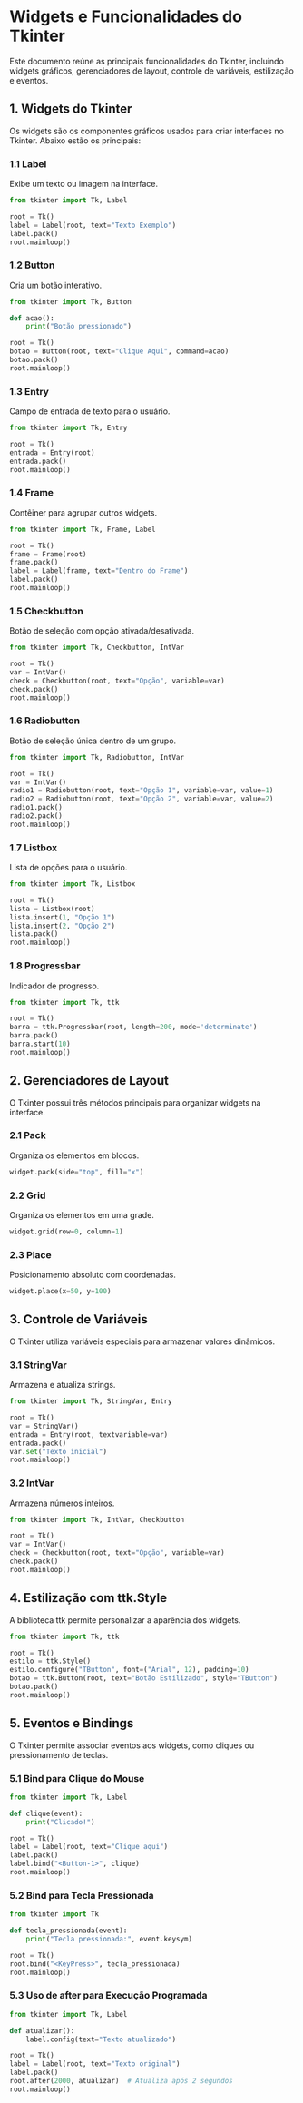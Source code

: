 # Widgets e Funcionalidades do Tkinter

Este documento reúne as principais funcionalidades do Tkinter, incluindo widgets gráficos, gerenciadores de layout, controle de variáveis, estilização e eventos.

## 1. Widgets do Tkinter
Os widgets são os componentes gráficos usados para criar interfaces no Tkinter. Abaixo estão os principais:

### 1.1 Label
Exibe um texto ou imagem na interface.
```python
from tkinter import Tk, Label

root = Tk()
label = Label(root, text="Texto Exemplo")
label.pack()
root.mainloop()
```

### 1.2 Button
Cria um botão interativo.
```python
from tkinter import Tk, Button

def acao():
    print("Botão pressionado")

root = Tk()
botao = Button(root, text="Clique Aqui", command=acao)
botao.pack()
root.mainloop()
```

### 1.3 Entry
Campo de entrada de texto para o usuário.
```python
from tkinter import Tk, Entry

root = Tk()
entrada = Entry(root)
entrada.pack()
root.mainloop()
```

### 1.4 Frame
Contêiner para agrupar outros widgets.
```python
from tkinter import Tk, Frame, Label

root = Tk()
frame = Frame(root)
frame.pack()
label = Label(frame, text="Dentro do Frame")
label.pack()
root.mainloop()
```

### 1.5 Checkbutton
Botão de seleção com opção ativada/desativada.
```python
from tkinter import Tk, Checkbutton, IntVar

root = Tk()
var = IntVar()
check = Checkbutton(root, text="Opção", variable=var)
check.pack()
root.mainloop()
```

### 1.6 Radiobutton
Botão de seleção única dentro de um grupo.
```python
from tkinter import Tk, Radiobutton, IntVar

root = Tk()
var = IntVar()
radio1 = Radiobutton(root, text="Opção 1", variable=var, value=1)
radio2 = Radiobutton(root, text="Opção 2", variable=var, value=2)
radio1.pack()
radio2.pack()
root.mainloop()
```

### 1.7 Listbox
Lista de opções para o usuário.
```python
from tkinter import Tk, Listbox

root = Tk()
lista = Listbox(root)
lista.insert(1, "Opção 1")
lista.insert(2, "Opção 2")
lista.pack()
root.mainloop()
```

### 1.8 Progressbar
Indicador de progresso.
```python
from tkinter import Tk, ttk

root = Tk()
barra = ttk.Progressbar(root, length=200, mode='determinate')
barra.pack()
barra.start(10)
root.mainloop()
```

## 2. Gerenciadores de Layout
O Tkinter possui três métodos principais para organizar widgets na interface.

### 2.1 Pack
Organiza os elementos em blocos.
```python
widget.pack(side="top", fill="x")
```

### 2.2 Grid
Organiza os elementos em uma grade.
```python
widget.grid(row=0, column=1)
```

### 2.3 Place
Posicionamento absoluto com coordenadas.
```python
widget.place(x=50, y=100)
```

## 3. Controle de Variáveis
O Tkinter utiliza variáveis especiais para armazenar valores dinâmicos.

### 3.1 StringVar
Armazena e atualiza strings.
```python
from tkinter import Tk, StringVar, Entry

root = Tk()
var = StringVar()
entrada = Entry(root, textvariable=var)
entrada.pack()
var.set("Texto inicial")
root.mainloop()
```

### 3.2 IntVar
Armazena números inteiros.
```python
from tkinter import Tk, IntVar, Checkbutton

root = Tk()
var = IntVar()
check = Checkbutton(root, text="Opção", variable=var)
check.pack()
root.mainloop()
```

## 4. Estilização com ttk.Style
A biblioteca ttk permite personalizar a aparência dos widgets.

```python
from tkinter import Tk, ttk

root = Tk()
estilo = ttk.Style()
estilo.configure("TButton", font=("Arial", 12), padding=10)
botao = ttk.Button(root, text="Botão Estilizado", style="TButton")
botao.pack()
root.mainloop()
```

## 5. Eventos e Bindings
O Tkinter permite associar eventos aos widgets, como cliques ou pressionamento de teclas.

### 5.1 Bind para Clique do Mouse
```python
from tkinter import Tk, Label

def clique(event):
    print("Clicado!")

root = Tk()
label = Label(root, text="Clique aqui")
label.pack()
label.bind("<Button-1>", clique)
root.mainloop()
```

### 5.2 Bind para Tecla Pressionada
```python
from tkinter import Tk

def tecla_pressionada(event):
    print("Tecla pressionada:", event.keysym)

root = Tk()
root.bind("<KeyPress>", tecla_pressionada)
root.mainloop()
```

### 5.3 Uso de after para Execução Programada
```python
from tkinter import Tk, Label

def atualizar():
    label.config(text="Texto atualizado")

root = Tk()
label = Label(root, text="Texto original")
label.pack()
root.after(2000, atualizar)  # Atualiza após 2 segundos
root.mainloop()
```
